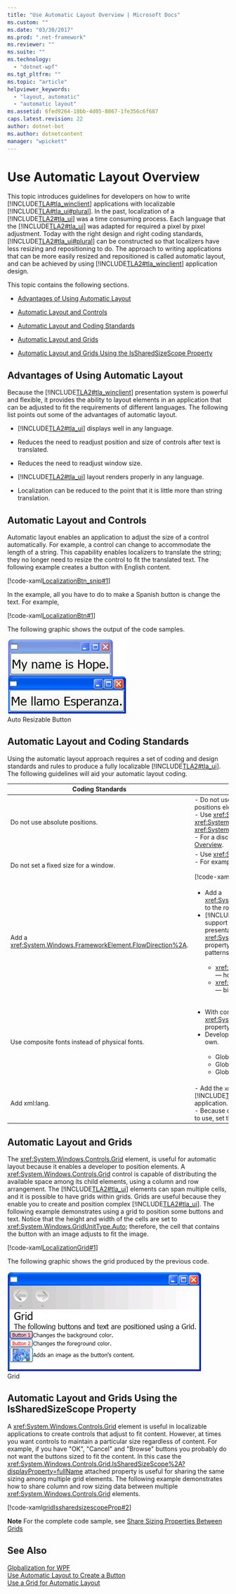 ```yaml
---
title: "Use Automatic Layout Overview | Microsoft Docs"
ms.custom: ""
ms.date: "03/30/2017"
ms.prod: ".net-framework"
ms.reviewer: ""
ms.suite: ""
ms.technology: 
  - "dotnet-wpf"
ms.tgt_pltfrm: ""
ms.topic: "article"
helpviewer_keywords: 
  - "layout, automatic"
  - "automatic layout"
ms.assetid: 6fed9264-18bb-4d05-8867-1fe356c6f687
caps.latest.revision: 22
author: dotnet-bot
ms.author: dotnetcontent
manager: "wpickett"
---
```

# Use Automatic Layout Overview
This topic introduces guidelines for developers on how to write              [!INCLUDE[TLA#tla_winclient](../../../../includes/tlasharptla-winclient-md.md)] applications with localizable              [!INCLUDE[TLA#tla_ui#plural](../../../../includes/tlasharptla-uisharpplural-md.md)]. In the past, localization of a              [!INCLUDE[TLA2#tla_ui](../../../../includes/tla2sharptla-ui-md.md)] was a time consuming process. Each language that the              [!INCLUDE[TLA2#tla_ui](../../../../includes/tla2sharptla-ui-md.md)] was adapted for required a pixel by pixel adjustment. Today with the right design and right coding standards,              [!INCLUDE[TLA2#tla_ui#plural](../../../../includes/tla2sharptla-uisharpplural-md.md)] can be constructed so that localizers have less resizing and repositioning to do. The approach to writing applications that can be more easily resized and repositioned is called automatic layout, and can be achieved by using              [!INCLUDE[TLA2#tla_winclient](../../../../includes/tla2sharptla-winclient-md.md)] application design.  
  
 This topic contains the following sections.  
  
<a name="autoTopLevelSectionsOUTLINE0"></a>   
-   [Advantages of Using Automatic Layout](#advantages_of_autolayout)  
  
-   [Automatic Layout and Controls](#autolayout_controls)  
  
-   [Automatic Layout and Coding Standards](#autolayout_coding)  
  
-   [Automatic Layout and Grids](#autolay_grids)  
  
-   [Automatic Layout and Grids Using the IsSharedSizeScope Property](#autolay_grids_issharedsizescope)  
  
<a name="advantages_of_autolayout"></a>   
## Advantages of Using Automatic Layout  
 Because the                  [!INCLUDE[TLA2#tla_winclient](../../../../includes/tla2sharptla-winclient-md.md)] presentation system is powerful and flexible, it provides the ability to layout elements in an application that can be adjusted to fit the requirements of different languages. The following list points out some of the advantages of automatic layout.  
  
-   [!INCLUDE[TLA2#tla_ui](../../../../includes/tla2sharptla-ui-md.md)] displays well  in any language.  
  
-   Reduces the need to readjust position and size of controls after text is translated.  
  
-   Reduces the need to readjust window size.  
  
-   [!INCLUDE[TLA2#tla_ui](../../../../includes/tla2sharptla-ui-md.md)] layout renders properly in any language.  
  
-   Localization can be reduced to the point that it is little more than string translation.  
  
<a name="autolayout_controls"></a>   
## Automatic Layout and Controls  
 Automatic layout enables an application to adjust the size of a control automatically. For example, a control can change to accommodate the length of a string. This capability enables  localizers to translate the string; they no longer need to resize the control to fit the translated text. The following example creates a button with English content.  
  
 [!code-xaml[LocalizationBtn_snip#1](../../../../samples/snippets/csharp/VS_Snippets_Wpf/LocalizationBtn_snip/CS/Pane1.xaml#1)]  
  
 In the example, all you have to do to make a Spanish button is change the text. For example,  
  
 [!code-xaml[LocalizationBtn#1](../../../../samples/snippets/csharp/VS_Snippets_Wpf/LocalizationBtn/CS/Pane1.xaml#1)]  
  
 The following graphic shows the output of the code samples.  
  
 ![The same button with text in different languages](../../../../docs/framework/wpf/advanced/media/globalizationbutton.png "GlobalizationButton")  
Auto Resizable Button  
  
<a name="autolayout_coding"></a>   
## Automatic Layout and Coding Standards  
 Using the automatic layout approach requires a set of coding and design standards and rules to produce a fully localizable                   [!INCLUDE[TLA2#tla_ui](../../../../includes/tla2sharptla-ui-md.md)]. The following guidelines will aid your automatic layout coding.  
  
|Coding Standards|Description|  
|----------------------|-----------------|  
|Do not use absolute positions.|-   Do not use                                          <xref:System.Windows.Controls.Canvas> because it positions elements absolutely.<br />-   Use                                          <xref:System.Windows.Controls.DockPanel>,                                          <xref:System.Windows.Controls.StackPanel>, and                                          <xref:System.Windows.Controls.Grid> to position controls.<br />-   For a discussion about various types of panels, see                                          [Panels Overview](../../../../docs/framework/wpf/controls/panels-overview.md).|  
|Do not set a fixed size for a window.|-   Use                                          <xref:System.Windows.Window.SizeToContent%2A>.<br />-   For example:<br /><br /> [!code-xaml[LocalizationGrid#2](../../../../samples/snippets/csharp/VS_Snippets_Wpf/LocalizationGrid/CS/Pane1.xaml#2)]|  
|Add a                                  <xref:System.Windows.FrameworkElement.FlowDirection%2A>.|<ul><li>Add a                                          <xref:System.Windows.FrameworkElement.FlowDirection%2A> to the root element of your application.</li><li>[!INCLUDE[TLA2#tla_winclient](../../../../includes/tla2sharptla-winclient-md.md)] provides a convenient way to support horizontal, bidirectional, and vertical layouts. In presentation framework,   the                                          <xref:System.Windows.FrameworkElement.FlowDirection%2A> property can be used to define layout. The flow-direction patterns are:<br /><br /> <ul><li><xref:System.Windows.FlowDirection.LeftToRight> (LrTb) — horizontal layout for Latin, East Asian, and so forth.</li><li><xref:System.Windows.FlowDirection.RightToLeft> (RlTb) — bidirectional for Arabic, Hebrew, and so forth.</li></ul></li></ul>|  
|Use composite fonts instead of physical fonts.|<ul><li>With composite fonts, the                                          <xref:System.Windows.Controls.Control.FontFamily%2A> property does not need to be localized.</li><li>Developers can use one of the following fonts or create their own.<br /><br /> <ul><li>Global User Interface</li><li>Global San Serif</li><li>Global Serif</li></ul></li></ul>|  
|Add xml:lang.|-   Add the                                          `xml:lang` attribute in the root element of your                                          [!INCLUDE[TLA2#tla_ui](../../../../includes/tla2sharptla-ui-md.md)], such as                                          `xml:lang="en-US"` for an English application.<br />-   Because composite fonts use                                          `xml:lang` to determine what font to use, set this property to support multilingual scenarios.|  
  
<a name="autolay_grids"></a>   
## Automatic Layout and Grids  
 The                  <xref:System.Windows.Controls.Grid> element, is useful for automatic layout because it enables a developer to position elements. A                  <xref:System.Windows.Controls.Grid> control is capable of distributing the available space among its child elements, using a column and row arrangement. The                  [!INCLUDE[TLA2#tla_ui](../../../../includes/tla2sharptla-ui-md.md)] elements can span multiple cells, and it is possible to have grids within grids. Grids are useful because they enable you to create and position complex                  [!INCLUDE[TLA2#tla_ui](../../../../includes/tla2sharptla-ui-md.md)]. The following example demonstrates using a grid to position some buttons and text. Notice that the height and width of the cells are set to                  <xref:System.Windows.GridUnitType.Auto>; therefore, the cell that contains the button with an image adjusts to fit the image.  
  
 [!code-xaml[LocalizationGrid#1](../../../../samples/snippets/csharp/VS_Snippets_Wpf/LocalizationGrid/CS/Pane1.xaml#1)]  
  
 The following graphic shows the grid produced by the previous code.  
  
 ![Grid example](../../../../docs/framework/wpf/advanced/media/glob-grid.png "glob_grid")  
Grid  
  
<a name="autolay_grids_issharedsizescope"></a>   
## Automatic Layout and Grids Using the IsSharedSizeScope Property  
 A                  <xref:System.Windows.Controls.Grid> element is useful in localizable applications to create controls that adjust to fit content. However, at times you want controls to maintain a particular size regardless of content. For example, if you have "OK", "Cancel" and "Browse" buttons you probably do not want the buttons sized to fit the content. In this case the                  <xref:System.Windows.Controls.Grid.IsSharedSizeScope%2A?displayProperty=fullName> attached property is useful for sharing the same sizing among multiple grid elements. The following example demonstrates how to share column and row sizing data between multiple                  <xref:System.Windows.Controls.Grid> elements.  
  
 [!code-xaml[gridIssharedsizescopeProp#2](../../../../samples/snippets/csharp/VS_Snippets_Wpf/gridIssharedsizescopeProp/CSharp/Window1.xaml#2)]  
  
 **Note** For the complete code sample, see                  [Share Sizing Properties Between Grids](../../../../docs/framework/wpf/controls/how-to-share-sizing-properties-between-grids.md)  
  
## See Also  
 [Globalization for WPF](../../../../docs/framework/wpf/advanced/globalization-for-wpf.md)   
 [Use Automatic Layout to Create a Button](../../../../docs/framework/wpf/advanced/how-to-use-automatic-layout-to-create-a-button.md)   
 [Use a Grid for Automatic Layout](../../../../docs/framework/wpf/advanced/how-to-use-a-grid-for-automatic-layout.md)
